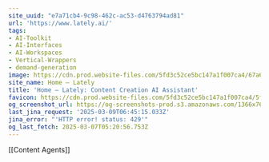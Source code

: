 ```yaml
---
site_uuid: "e7a71cb4-9c98-462c-ac53-d4763794ad81"
url: 'https://www.lately.ai/'
tags:
- AI-Toolkit
- AI-Interfaces
- AI-Workspaces
- Vertical-Wrappers
- demand-generation
image: https://cdn.prod.website-files.com/5fd3c52ce5bc147a1f007ca4/67a674f5f0fae14770640d94_lately_meta_og_kately.png
site_name: Home – Lately
title: 'Home – Lately: Content Creation AI Assistant'
favicon: https://cdn.prod.website-files.com/5fd3c52ce5bc147a1f007ca4/5ffca620f69d7d0aa2818e70_Lately_Favicon_32px.png
og_screenshot_url: https://og-screenshots-prod.s3.amazonaws.com/1366x768/80/false/e2c3aa87f70260416f1a9860b840a0e86bf9e7f8f95aa74c8753177687f3f786.jpeg
last_jina_request: '2025-03-09T06:45:15.033Z'
jina_error: "'HTTP error! status: 429'"
og_last_fetch: 2025-03-07T05:20:56.753Z
---
```

[[Content Agents]]

